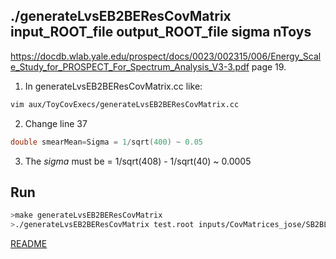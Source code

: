 ## ./generateLvsEB2BEResCovMatrix input_ROOT_file output_ROOT_file sigma nToys

https://docdb.wlab.yale.edu/prospect/docs/0023/002315/006/Energy_Scale_Study_for_PROSPECT_For_Spectrum_Analysis_V3-3.pdf
page 19.

1. In generateLvsEB2BEResCovMatrix.cc like:
```bash
vim aux/ToyCovExecs/generateLvsEB2BEResCovMatrix.cc
```

2. Change line 37
```c
double smearMean=Sigma = 1/sqrt(400) ~ 0.05
```

3. The *sigma* must be = 1/sqrt(408) - 1/sqrt(40) ~ 0.0005

## Run
```bash
>make generateLvsEB2BEResCovMatrix
>./generateLvsEB2BEResCovMatrix test.root inputs/CovMatrices_jose/SB2BLvsEEResCovMatrix_6.root 0.0005 1000

```

[README](../Readme.md)
